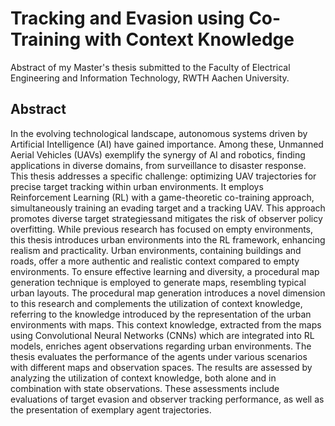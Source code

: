 # Tracking and Evasion using Co-Training with Context Knowledge

Abstract of my Master's thesis submitted to the Faculty of Electrical Engineering and Information Technology, RWTH Aachen University.

## Abstract

In the evolving technological landscape, autonomous systems driven by Artificial Intelligence (AI) have gained importance. Among these, Unmanned Aerial Vehicles (UAVs) exemplify the synergy of AI and robotics, finding applications in diverse domains, from surveillance to disaster response. This thesis addresses a specific challenge: optimizing UAV trajectories for precise target tracking within urban environments. It employs Reinforcement Learning (RL) with a game-theoretic co-training approach, simultaneously training an evading target and a tracking UAV. This approach promotes diverse target strategiessand mitigates the risk of observer policy overfitting. While previous research has focused on empty environments, this thesis introduces urban environments into the RL framework, enhancing realism and practicality. Urban environments, containing buildings and roads, offer a more authentic and realistic context compared to empty environments. To ensure effective learning and diversity, a procedural map generation technique is employed to generate maps, resembling typical urban layouts. The procedural map generation introduces a novel dimension to this research and complements the utilization of context knowledge, referring to the knowledge introduced by the representation of the urban environments with maps. This context knowledge, extracted from the maps using Convolutional Neural Networks (CNNs) which are integrated into RL models, enriches agent observations regarding urban environments. The thesis evaluates the performance of the agents under various scenarios with different maps and observation spaces. The results are assessed by analyzing the utilization of context knowledge, both alone and in combination with state observations. These assessments include evaluations of target evasion and observer tracking performance, as well as the presentation of exemplary agent trajectories.
